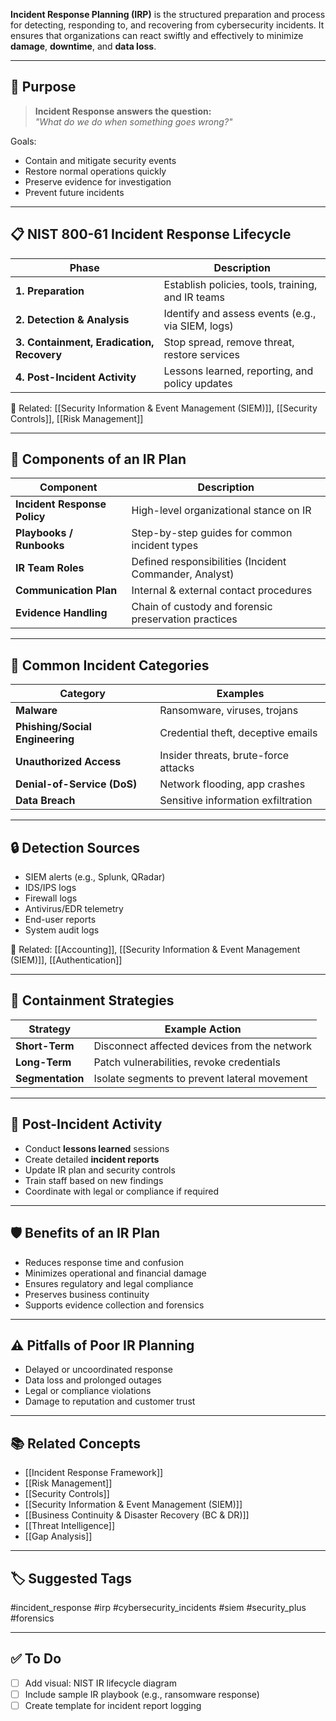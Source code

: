 **Incident Response Planning (IRP)** is the structured preparation and process for detecting, responding to, and recovering from cybersecurity incidents. It ensures that organizations can react swiftly and effectively to minimize **damage**, **downtime**, and **data loss**.

---

## 🎯 Purpose

> **Incident Response answers the question:**  
> _"What do we do when something goes wrong?"_

Goals:
- Contain and mitigate security events
- Restore normal operations quickly
- Preserve evidence for investigation
- Prevent future incidents

---

## 📋 NIST 800-61 Incident Response Lifecycle

| Phase               | Description                                                |
|----------------------|------------------------------------------------------------|
| **1. Preparation**    | Establish policies, tools, training, and IR teams         |
| **2. Detection & Analysis** | Identify and assess events (e.g., via SIEM, logs)   |
| **3. Containment, Eradication, Recovery** | Stop spread, remove threat, restore services |
| **4. Post-Incident Activity** | Lessons learned, reporting, and policy updates     |

📎 Related: [[Security Information & Event Management (SIEM)]], [[Security Controls]], [[Risk Management]]

---

## 🧰 Components of an IR Plan

| Component               | Description                                             |
|--------------------------|---------------------------------------------------------|
| **Incident Response Policy** | High-level organizational stance on IR              |
| **Playbooks / Runbooks**     | Step-by-step guides for common incident types       |
| **IR Team Roles**            | Defined responsibilities (Incident Commander, Analyst) |
| **Communication Plan**      | Internal & external contact procedures               |
| **Evidence Handling**       | Chain of custody and forensic preservation practices |

---

## 🧱 Common Incident Categories

| Category                  | Examples                                                  |
|---------------------------|-----------------------------------------------------------|
| **Malware**               | Ransomware, viruses, trojans                              |
| **Phishing/Social Engineering** | Credential theft, deceptive emails                   |
| **Unauthorized Access**   | Insider threats, brute-force attacks                      |
| **Denial-of-Service (DoS)** | Network flooding, app crashes                           |
| **Data Breach**           | Sensitive information exfiltration                        |

---

## 🔒 Detection Sources

- SIEM alerts (e.g., Splunk, QRadar)
- IDS/IPS logs
- Firewall logs
- Antivirus/EDR telemetry
- End-user reports
- System audit logs

📎 Related: [[Accounting]], [[Security Information & Event Management (SIEM)]], [[Authentication]]

---

## 🔄 Containment Strategies

| Strategy         | Example Action                                 |
|------------------|------------------------------------------------|
| **Short-Term**    | Disconnect affected devices from the network  |
| **Long-Term**     | Patch vulnerabilities, revoke credentials     |
| **Segmentation**  | Isolate segments to prevent lateral movement  |

---

## 🧪 Post-Incident Activity

- Conduct **lessons learned** sessions
- Create detailed **incident reports**
- Update IR plan and security controls
- Train staff based on new findings
- Coordinate with legal or compliance if required

---

## 🛡 Benefits of an IR Plan

- Reduces response time and confusion
- Minimizes operational and financial damage
- Ensures regulatory and legal compliance
- Preserves business continuity
- Supports evidence collection and forensics

---

## ⚠️ Pitfalls of Poor IR Planning

- Delayed or uncoordinated response
- Data loss and prolonged outages
- Legal or compliance violations
- Damage to reputation and customer trust

---

## 📚 Related Concepts

- [[Incident Response Framework]]
- [[Risk Management]]
- [[Security Controls]]
- [[Security Information & Event Management (SIEM)]]
- [[Business Continuity & Disaster Recovery (BC & DR)]]
- [[Threat Intelligence]]
- [[Gap Analysis]]

---

## 🏷 Suggested Tags

#incident_response #irp #cybersecurity_incidents #siem #security_plus #forensics

---

## ✅ To Do

- [ ] Add visual: NIST IR lifecycle diagram
- [ ] Include sample IR playbook (e.g., ransomware response)
- [ ] Create template for incident report logging

